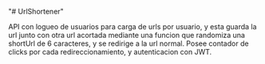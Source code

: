 "# UrlShortener" 

API con logueo de usuarios para carga de urls por usuario, y esta guarda la url junto con otra url acortada mediante una funcion que randomiza una shortUrl de 6 caracteres, y se redirige a la url normal. Posee contador de clicks por cada redireccionamiento, y autenticacion con JWT.
